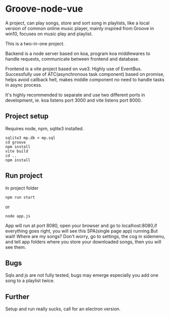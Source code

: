 # Groove-node-vue
A project, can play songs, store and sort song in playlists, like a local version of common online music player, mainly inspired from Groove in win10, focuses on music play and playlist.

This is a two-in-one project.

Backend is a node server based on koa, program koa middlewares to handle requests, communicate between frontend and database.

Frontend is a vite project based on vue3. Highly use of EventBus. Successfully use of ATC(asynchronous task component) based on promise, helps avoid callback hell, makes middle component no need to handle tasks in async process.

It's highly recommended to separate and use two different ports in development, ie. koa listens port 3000 and vite listens port 8000.


## Project setup
Requires node, npm, sqlite3 installed.
```
sqlite3 mp.db < mp.sql
cd groove
npm install
vite build
cd ..
npm install
```

## Run project
In project folder
```
npm run start
```
or
```
node app.js
```
App will run at port 8080, open your browser and go to localhost:8080,if everything goes right, you will see this SPA(single page app) running.But wait! Where are my songs?
Don't worry, go to settings, the cog in sidemenu, and tell app folders where you store your downloaded songs, then you will see them.


## Bugs

Sqls and js are not fully tested, bugs may emerge especially you add one song to a playlist twice.

## Further

Setup and run really sucks, call for an electron version.
